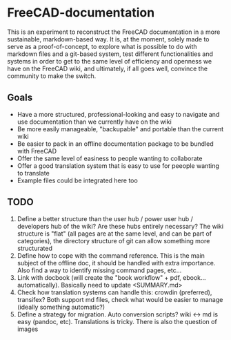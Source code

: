 # FreeCAD-documentation

This is an experiment to reconstruct the FreeCAD documentation in a more sustainable, markdown-based way. It is, at the moment, solely made to serve as a proof-of-concept, to explore what is possible to do with markdown files and a git-based system, test different functionalities and systems in order to get to the same level of efficiency and openness we have on the FreeCAD wiki, and ultimately, if all goes well, convince the community to make the switch.

## Goals

* Have a more structured, professional-looking and easy to navigate and use documentation than we currently have on the wiki
* Be more easily manageable, "backupable" and portable than the current wiki
* Be easier to pack in an offline documentation package to be bundled with FreeCAD
* Offer the same level of easiness to people wanting to collaborate
* Offer a good translation system that is easy to use for peeople wanting to translate
* Example files could be integrated here too

## TODO

1. Define a better structure than the user hub / power user hub / developers hub of the wiki? Are these hubs entirely necessary? The wiki structure is "flat" (all pages are at the same level, and can be part of categories), the directory structure of git can allow something more structurated
2. Define how to cope with the command reference. This is the main subject of the offline doc, it should be handled with extra importance. Also find a way to identify missing command pages, etc...
3. Link with docbook (will create the "book workflow" + pdf, ebook... automatically). Basically need to update <SUMMARY.md>
4. Check how translation systems can handle this: crowdin (preferred), transifex? Both support md files, check what would be easier to manage (ideally something automatic?)
5. Define a strategy for migration. Auto conversion scripts? wiki <-> md is easy (pandoc, etc). Translations is tricky. There is also the question of images